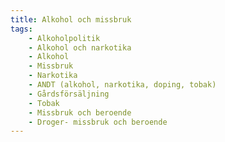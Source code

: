 ```yaml
---
title: Alkohol och missbruk
tags:
    - Alkoholpolitik
    - Alkohol och narkotika
    - Alkohol
    - Missbruk
    - Narkotika
    - ANDT (alkohol, narkotika, doping, tobak)
    - Gårdsförsäljning
    - Tobak
    - Missbruk och beroende
    - Droger- missbruk och beroende
---
```


